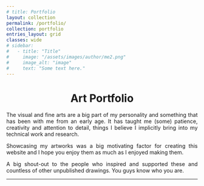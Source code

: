 ```yaml
---
# title: Portfolio
layout: collection
permalink: /portfolio/
collection: portfolio
entries_layout: grid
classes: wide
# sidebar:
#   - title: "Title"
#     image: "/assets/images/author/me2.png"
#     image_alt: "image"
#     text: "Some text here."
---
```


<h1 id = "portfolio" align = "center">
  Art Portfolio
</h1>

<p align = "justify">The visual and fine arts are a big part of my personality and something that has been with me from an early age. It has taught me (some) patience, creativity and attention to detail, things I believe I implicitly bring into my technical work and research.</p>

<p align = "justify">Showcasing my artworks was a big motivating factor for creating this website and I hope you enjoy them as much as I enjoyed making them.</p>

<p align = "justify">A big shout-out to the people who inspired and supported these and countless of other unpublished drawings. You guys know who you are.</p>

---------
<br>
<br>

